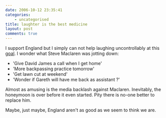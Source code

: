 ```yaml
---
date: 2006-10-12 23:35:41
categories:
    - uncategorised
title: laughter is the best medicine
layout: post
comments: true
---
```

I support England but I simply can not help laughing uncontrollably at
this [goal](http://www.youtube.com/watch?v=zE1JTvbpv1A&eurl=). I wonder
what Steve Maclaren was jotting down:

-   'Give David James a call when I get home'
-   'More backpassing practice tomorrow'
-   'Get lawn cut at weekend'
-   'Wonder if Gareth will have me back as assistant ?'

Almost as amusing is the media backlash against Maclaren. Inevitably,
the honeymoon is over before it even started. Pity there is no-one
better to replace him.

Maybe, just maybe, England aren't as good as we seem to think we are.
